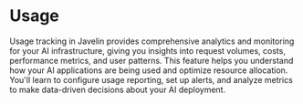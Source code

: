 # Usage

Usage tracking in Javelin provides comprehensive analytics and monitoring for your AI infrastructure, giving you insights into request volumes, costs, performance metrics, and user patterns. This feature helps you understand how your AI applications are being used and optimize resource allocation. You'll learn to configure usage reporting, set up alerts, and analyze metrics to make data-driven decisions about your AI deployment.